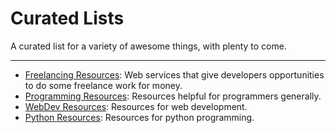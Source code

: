 # Curated Lists

A curated list for a variety of awesome things, with plenty to come.

---------

- [Freelancing Resources](freelancingres.md): Web services that give developers opportunities to do some freelance work for money.
- [Programming Resources](programmingres.md): Resources helpful for programmers generally.
- [WebDev Resources](webres.md): Resources for web development.
- [Python Resources](pythonres.md): Resources for python programming.

